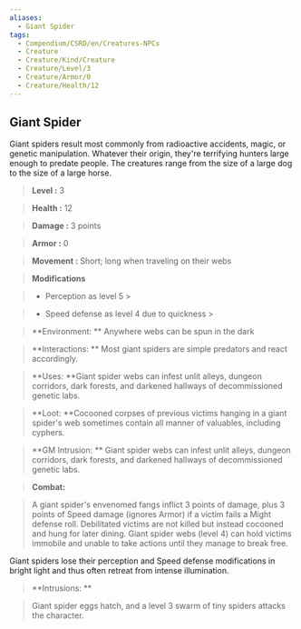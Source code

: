 ```yaml
---
aliases:
  - Giant Spider
tags:
  - Compendium/CSRD/en/Creatures-NPCs
  - Creature
  - Creature/Kind/Creature
  - Creature/Level/3
  - Creature/Armor/0
  - Creature/Health/12
---
```

  
    
## Giant Spider    
Giant spiders result most commonly from radioactive accidents, magic, or genetic manipulation. Whatever their origin, they're terrifying hunters large enough to predate people. The creatures range from the size of a large dog to the size of a large horse.    
  
    
> **Level :** 3    
> **Health :** 12    
> **Damage :** 3 points    
> **Armor :** 0    
> **Movement :** Short; long when traveling on their webs    
> **Modifications**    
>- Perception as level 5 >  
>    
>- Speed defense as level 4 due to quickness >  
>    
> **Environment: ** Anywhere webs can be spun in the dark    
> **Interactions: ** Most giant spiders are simple predators and react accordingly.    
> **Uses: **Giant spider webs can infest unlit alleys, dungeon corridors, dark forests, and darkened hallways of decommissioned genetic labs.    
> **Loot: **Cocooned corpses of previous victims hanging in a giant spider's web sometimes contain all manner of valuables, including cyphers.    
> **GM Intrusion: ** Giant spider webs can infest unlit alleys, dungeon corridors, dark forests, and darkened hallways of decommissioned genetic labs.    
  
> **Combat:**   
> A giant spider's envenomed fangs inflict 3 points of damage, plus 3 points of Speed damage (ignores Armor) if a victim fails a Might defense roll. Debilitated victims are not killed but instead cocooned and hung for later dining. Giant spider webs (level 4) can hold victims immobile and unable to take actions until they manage to break free.  
Giant spiders lose their perception and Speed defense modifications in bright light and thus often retreat from intense illumination.    
    
  
> **Intrusions: **   
> Giant spider eggs hatch, and a level 3 swarm of tiny spiders attacks the character.    
